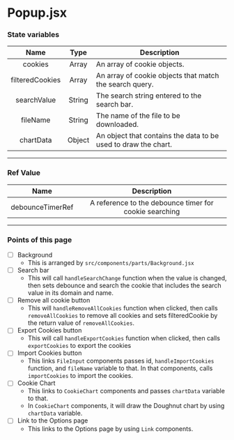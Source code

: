 # Popup.jsx
### State variables
|      Name       |  Type   | Description                                                                                            |
|:---------------:|:-------:|--------------------------------------------------------------------------------------------------------|
|     cookies     |  Array  | An array of cookie objects.                                                                            |
| filteredCookies |  Array  | An array of cookie objects that match the search query.                                                |
|   searchValue   | String  | The search string entered to the search bar.                                                           |
| fileName | String  | The name of the file to be downloaded. |
| chartData | Object | An object that contains the data to be used to draw the chart. |

---

### Ref Value
| Name |                      Description                       |
| :---: |:------------------------------------------------------:|
| debounceTimerRef | A reference to the debounce timer for cookie searching |

---

### Points of this page
- [ ] Background
  - This is arranged by `src/components/parts/Background.jsx`
- [ ] Search bar
  - This will call `handleSearchChange` function when the value is changed, then sets debounce and search the cookie that includes the search value in its domain and name.
- [ ] Remove all cookie button
  - This will `handleRemoveAllCookies` function when clicked, then calls `removeAllCookies` to remove all cookies and sets filteredCookie by the return value of `removeAllCookies`.
- [ ] Export Cookies button
  - This will call `handleExportCookies` function when clicked, then calls `exportCookies` to export the cookies
- [ ] Import Cookies button
  - This links `FileInput` components passes id, `handleImportCookies` function, and `fileName` variable to that. In that components, calls `importCookies` to import the cookies.
- [ ] Cookie Chart
  - This links to `CookieChart` components and passes `chartData` variable to that.
  - In `CookieChart` components, it will draw the Doughnut chart by using `chartData` variable.
- [ ] Link to the Options page
    - This links to the Options page by using `Link` components.

